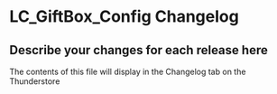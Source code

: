# LC_GiftBox_Config Changelog

## Describe your changes for each release here

The contents of this file will display in the Changelog tab on the Thunderstore
